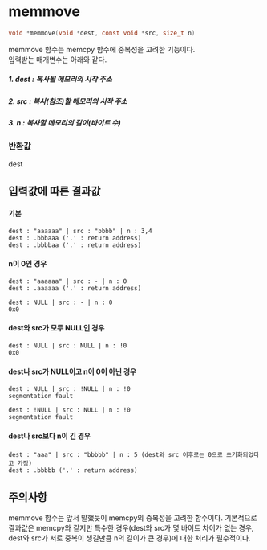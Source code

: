 # memmove
```c
void *memmove(void *dest, const void *src, size_t n)
```

memmove 함수는 memcpy 함수에 중복성을 고려한 기능이다.<br/>
입력받는 매개변수는 아래와 같다.<br/>

##### 1. dest : 복사될 메모리의 시작 주소
##### 2. src  : 복사(참조)할 메모리의 시작 주소
##### 3. n    : 복사할 메모리의 길이(바이트 수)

### 반환값
dest <br/>

## 입력값에 따른 결과값
#### 기본
```
dest : "aaaaaa" | src : "bbbb" | n : 3,4
dest : .bbbaaa ('.' : return address)
dest : .bbbbaa ('.' : return address)
```
#### n이 0인 경우
```
dest : "aaaaaa" | src : - | n : 0
dest : .aaaaaa ('.' : return address)

dest : NULL | src : - | n : 0
0x0
```
#### dest와 src가 모두 NULL인 경우
```
dest : NULL | src : NULL | n : !0
0x0
```
#### dest나 src가 NULL이고 n이 0이 아닌 경우
```
dest : NULL | src : !NULL | n : !0
segmentation fault

dest : !NULL | src : NULL | n : !0
segmentation fault
```
#### dest나 src보다 n이 긴 경우
```
dest : "aaa" | src : "bbbbb" | n : 5 (dest와 src 이후로는 0으로 초기화되었다고 가정)
dest : .bbbbb ('.' : return address)
```
## 주의사항
memmove 함수는 앞서 말했듯이 memcpy의 중복성을 고려한 함수이다. 기본적으로 결과값은 memcpy와 같지만 특수한 경우(dest와 src가 몇 바이트 차이가 없는 경우, dest와 src가 서로 중복이 생길만큼 n의 길이가 큰 경우)에 대한 처리가 필수적이다.<br/>
